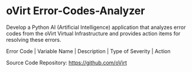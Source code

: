 # oVirt Error-Codes-Analyzer
Develop a Python AI (Artificial Intelligence) application that analyzes error codes from the oVirt Virtual Infrastructure and provides action items for resolving these errors.

Error Code |	Variable Name | Description |	Type of Severity |	Action  

Source Code Repository: https://github.com/oVirt
